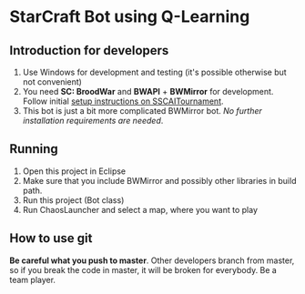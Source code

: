 # StarCraft Bot using Q-Learning

## Introduction for developers

1. Use Windows for development and testing (it's possible otherwise but not convenient)
2. You need **SC: BroodWar** and **BWAPI** + **BWMirror** for development. Follow initial [setup instructions on SSCAITournament](http://sscaitournament.com/index.php?action=tutorial).
3. This bot is just a bit more complicated BWMirror bot. *No further installation requirements are needed*.

## Running

1. Open this project in Eclipse
2. Make sure that you include BWMirror and possibly other libraries in build path.
3. Run this project (Bot class)
4. Run ChaosLauncher and select a map, where you want to play

## How to use git

**Be careful what you push to master**. Other developers branch from master, so if you break the code in master, it will be broken for everybody. Be a team player.